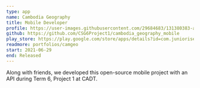 ```yaml
---
type: app
name: Cambodia Geography
title: Mobile Developer
profile: https://user-images.githubusercontent.com/29684683/131380383-afb70586-d86f-47bd-9858-3e199a1bdef5.png
github: https://github.com/CSG6Project1/cambodia_geography_mobile
play_store: https://play.google.com/store/apps/details?id=com.juniorise.camgeo
readmore: portfolios/camgeo
start: 2021-06-29
end: Released
---
```


Along with friends, we developed this open-source mobile project with an API during Term 6, Project 1 at CADT.
